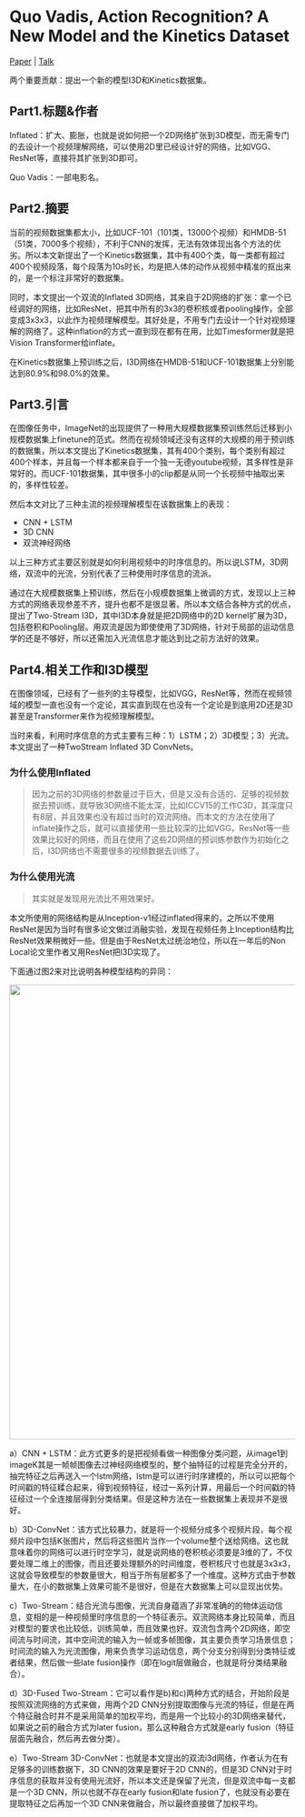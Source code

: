 # Quo Vadis, Action Recognition? A New Model and the Kinetics Dataset

[Paper](https://arxiv.org/pdf/1705.07750.pdf) | [Talk](https://www.bilibili.com/video/BV1tY4y1p7hq?spm_id_from=444.41.list.card_archive.click)

两个重要贡献：提出一个新的模型I3D和Kinetics数据集。

## Part1.标题&作者

Inflated：扩大、膨胀，也就是说如何把一个2D网络扩张到3D模型，而无需专门的去设计一个视频理解网络，可以使用2D里已经设计好的网络，比如VGG、ResNet等，直接将其扩张到3D即可。

Quo Vadis：一部电影名。

## Part2.摘要

当前的视频数据集都太小，比如UCF-101（101类，13000个视频）和HMDB-51（51类，7000多个视频），不利于CNN的发挥，无法有效体现出各个方法的优劣。所以本文新提出了一个Kinetics数据集，其中有400个类，每一类都有超过400个视频段落，每个段落为10s时长，均是把人体的动作从视频中精准的抠出来的，是一个标注非常好的数据集。

同时，本文提出一个双流的Inflated 3D网络，其来自于2D网络的扩张：拿一个已经调好的网络，比如ResNet，把其中所有的3x3的卷积核或者pooling操作，全部变成3x3x3，以此作为视频理解模型。其好处是，不用专门去设计一个针对视频理解的网络了。这种inflation的方式一直到现在都有在用，比如Timesformer就是把Vision Transformer给inflate。

在Kinetics数据集上预训练之后，I3D网络在HMDB-51和UCF-101数据集上分别能达到80.9%和98.0%的效果。

## Part3.引言

在图像任务中，ImageNet的出现提供了一种用大规模数据集预训练然后迁移到小规模数据集上finetune的范式。然而在视频领域还没有这样的大规模的用于预训练的数据集，所以本文提出了Kinetics数据集，其有400个类别，每个类别有超过400个样本，并且每一个样本都来自于一个独一无德youtube视频，其多样性是非常好的。而UCF-101数据集，其中很多小的clip都是从同一个长视频中抽取出来的，多样性较差。

然后本文对比了三种主流的视频理解模型在该数据集上的表现：

- CNN + LSTM
- 3D CNN
- 双流神经网络

以上三种方式主要区别就是如何利用视频中的时序信息的。所以说LSTM，3D网络，双流中的光流，分别代表了三种使用时序信息的流派。

通过在大规模数据集上预训练，然后在小规模数据集上微调的方式，发现以上三种方式的网络表现参差不齐，提升也都不是很显著。所以本文结合各种方式的优点，提出了Two-Stream I3D，其中I3D本身就是把2D网络中的2D kernel扩展为3D，包括卷积和Pooling层。用双流是因为即使使用了3D网络，针对于局部的运动信息学的还是不够好，所以还需加入光流信息才能达到比之前方法好的效果。

## Part4.相关工作和I3D模型

在图像领域，已经有了一些列的主导模型，比如VGG，ResNet等，然而在视频领域的模型一直也没有一个定论，其实直到现在也没有一个定论是到底用2D还是3D甚至是Transformer来作为视频理解模型。

当时来看，利用时序信息的方式主要有三种：1）LSTM；2）3D模型；3）光流。本文提出了一种TwoStream Inflated 3D ConvNets。

### 为什么使用Inflated

> 因为之前的3D网络的参数量过于巨大，但是又没有合适的、足够的视频数据去预训练，就导致3D网络不能太深，比如ICCV15的工作C3D，其深度只有8层，并且效果也没有超过当时的双流网络。而本文的方法在使用了inflate操作之后，就可以直接使用一些比较深的比如VGG，ResNet等一些效果比较好的网络，而且在使用了这些2D网络的预训练参数作为初始化之后，I3D网络也不需要很多的视频数据去训练了。

### 为什么使用光流

> 其实就是发现用光流比不用效果好。

本文所使用的网络结构是从Inception-v1经过inflated得来的，之所以不使用ResNet是因为当时有很多论文做过消融实验，发现在视频任务上Inception结构比ResNet效果稍微好一些。但是由于ResNet太过统治地位，所以在一年后的Non Local论文里作者又用ResNet把I3D实现了。

下面通过图2来对比说明各种模型结构的异同：

<img src="https://user-images.githubusercontent.com/22740819/161266552-a1c80409-72b5-4426-8a9f-b61a2d92d631.png" width=800>

a）CNN + LSTM：此方式更多的是把视频看做一种图像分类问题，从image1到imageK其是一帧帧图像去过神经网络模型的，整个抽特征的过程是完全分开的，抽完特征之后再送入一个lstm网络，lstm是可以进行时序建模的，所以可以把每个时间戳的特征糅合起来，得到视频特征，经过一系列计算，用最后一个时间戳的特征经过一个全连接层得到分类结果。但是这种方法在一些数据集上表现并不是很好。

b）3D-ConvNet：该方式比较暴力，就是将一个视频分成多个视频片段，每个视频片段中包括K张图片，然后将这些图片当作一个volume整个送给网络。这也就意味着你的网络可以进行时空学习，就是说网络的卷积核必须要是3维的了，不仅要处理二维上的图像，而且还要处理额外的时间维度，卷积核尺寸也就是3x3x3，这就会导致模型的参数量很大，相当于所有层都多了一个维度。这种方式由于参数量大，在小的数据集上效果可能不是很好，但是在大数据集上可以显现出优势。

c）Two-Stream：结合光流与图像，光流自身蕴涵了非常准确的的物体运动信息，变相的是一种视频里时序信息的一个特征表示。双流网络本身比较简单，而且对模型的要求也比较低，训练简单，而且效果也好。双流包含两个2D网络，即空间流与时间流，其中空间流的输入为一帧或多帧图像，其主要负责学习场景信息；时间流的输入为光流图像，用来负责学习运动信息，两个分支分别得到分类特征或者结果，然后做一些late fusion操作（即在logit层做融合，也就是将分类结果融合）。

d）3D-Fused Two-Stream：它可以看作是b)和c)两种方式的结合，开始阶段是按照双流网络的方式来做，用两个2D CNN分别提取图像与光流的特征，但是在两个特征融合时并不是采用简单的加权平均，而是用一个比较小的3D网络来替代，如果说之前的融合方式为later fusion，那么这种融合方式就是early fusion（特征层面先融合，然后再去做分类）。

e）Two-Stream 3D-ConvNet：也就是本文提出的双流i3d网络，作者认为在有足够多的训练数据下，3D CNN的效果是要好于2D CNN的，但是3D CNN对于时序信息的获取并没有使用光流好，所以本文还是保留了光流，但是双流中每一支都是一个3D CNN，所以也就不存在early fusion和late fusion了，也就没有必要在提取特征之后再加一个3D CNN来做融合，所以最终直接做了加权平均。


